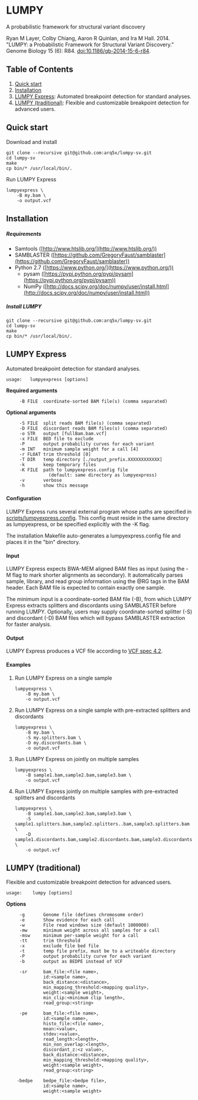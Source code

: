 LUMPY
=====

A probabilistic framework for structural variant discovery

Ryan M Layer, Colby Chiang, Aaron R Quinlan, and Ira M Hall. 2014.
"LUMPY: a Probabilistic Framework for Structural Variant Discovery."
Genome Biology 15 (6): R84.
[doi:10.1186/gb-2014-15-6-r84](http://dx.doi.org/10.1186/gb-2014-15-6-r84).

## Table of Contents
1. [Quick start](#quick-start)
2. [Installation](#installation)
3. [LUMPY Express](#lumpy-express): Automated breakpoint detection for standard analyses.
4. [LUMPY (traditional)](#lumpy-traditional): Flexible and customizable breakpoint detection for advanced users.

## Quick start

Download and install
```
git clone --recursive git@github.com:arq5x/lumpy-sv.git
cd lumpy-sv
make
cp bin/* /usr/local/bin/.
```

Run LUMPY Express
```
lumpyexpress \
    -B my.bam \
    -o output.vcf
```

## Installation

##### Requirements
- Samtools ([http://www.htslib.org/](http://www.htslib.org/))
- SAMBLASTER ([https://github.com/GregoryFaust/samblaster](https://github.com/GregoryFaust/samblaster))
- Python 2.7 ([https://www.python.org/](https://www.python.org/))
    * pysam ([https://pypi.python.org/pypi/pysam](https://pypi.python.org/pypi/pysam))
    * NumPy ([http://docs.scipy.org/doc/numpy/user/install.html](http://docs.scipy.org/doc/numpy/user/install.html))

##### Install LUMPY
```
git clone --recursive git@github.com:arq5x/lumpy-sv.git
cd lumpy-sv
make
cp bin/* /usr/local/bin/.
```

## LUMPY Express
Automated breakpoint detection for standard analyses.

```
usage:   lumpyexpress [options]
```

**Required arguments**
```
     -B FILE  coordinate-sorted BAM file(s) (comma separated)
```

**Optional arguments**
```
     -S FILE  split reads BAM file(s) (comma separated)
     -D FILE  discordant reads BAM files(s) (comma separated)
     -o STR   output [fullBam.bam.vcf]
     -x FILE  BED file to exclude
     -P       output probability curves for each variant
     -m INT   minimum sample weight for a call [4]
     -r FLOAT trim threshold [0]
     -T DIR   temp directory [./output_prefix.XXXXXXXXXXXX]
     -k       keep temporary files
     -K FILE  path to lumpyexpress.config file
                (default: same directory as lumpyexpress)
     -v       verbose
     -h       show this message
```

#### Configuration
LUMPY Express runs several external program whose paths are specified in
[scripts/lumpyexpress.config](scripts/lumpyexpress.config). This config
must reside in the same directory as lumpyexpress, or be specified explicitly
with the -K flag.

The installation Makefile auto-generates a lumpyexpress.config file
and places it in the "bin" directory.

#### Input
LUMPY Express expects BWA-MEM aligned BAM files as input (using the -M flag to mark
shorter alignments as secondary).
It automatically parses sample, library, and read group information using the @RG
tags in the BAM header.
Each BAM file is expected to contain exactly one sample.

The minimum input is a coordinate-sorted BAM file (-B), from which LUMPY Express
extracts splitters and discordants using SAMBLASTER before running LUMPY.
Optionally, users may supply coordinate-sorted splitter (-S) and discordant (-D)
BAM files which will bypass SAMBLASTER extraction for faster analysis.

#### Output
LUMPY Express produces a VCF file according to [VCF spec 4.2](https://samtools.github.io/hts-specs/VCFv4.2.pdf).

#### Examples

1. Run LUMPY Express on a single sample
    ```
    lumpyexpress \
        -B my.bam \
        -o output.vcf
    ```

2. Run LUMPY Express on a single sample with pre-extracted splitters and discordants
    ```
    lumpyexpress \
        -B my.bam \
        -S my.splitters.bam \
        -D my.discordants.bam \
        -o output.vcf
    ```

3. Run LUMPY Express on jointly on multiple samples
    ```
    lumpyexpress \
        -B sample1.bam,sample2.bam,sample3.bam \
        -o output.vcf
    ```

4. Run LUMPY Express jointly on multiple samples with pre-extracted splitters and discordants
    ```
    lumpyexpress \
        -B sample1.bam,sample2.bam,sample3.bam \
        -S sample1.splitters.bam,sample2.splitters..bam,sample3.splitters.bam \
        -D sample1.discordants.bam,sample2.discordants.bam,sample3.discordants.bam \
        -o output.vcf
    ```

## LUMPY (traditional)
Flexible and customizable breakpoint detection for advanced users.

```
usage:    lumpy [options]
```

**Options**
```
     -g       Genome file (defines chromosome order)
     -e       Show evidence for each call
     -w       File read windows size (default 1000000)
     -mw      minimum weight across all samples for a call
     -msw     minimum per-sample weight for a call
     -tt      trim threshold
     -x       exclude file bed file
     -t       temp file prefix, must be to a writeable directory
     -P       output probability curve for each variant
     -b       output as BEDPE instead of VCF

     -sr      bam_file:<file name>,
              id:<sample name>,
              back_distance:<distance>,
              min_mapping_threshold:<mapping quality>,
              weight:<sample weight>,
              min_clip:<minimum clip length>,
              read_group:<string>

     -pe      bam_file:<file name>,
              id:<sample name>,
              histo_file:<file name>,
              mean:<value>,
              stdev:<value>,
              read_length:<length>,
              min_non_overlap:<length>,
              discordant_z:<z value>,
              back_distance:<distance>,
              min_mapping_threshold:<mapping quality>,
              weight:<sample weight>,
              read_group:<string>

    -bedpe    bedpe_file:<bedpe file>,
              id:<sample name>,
              weight:<sample weight>
```

